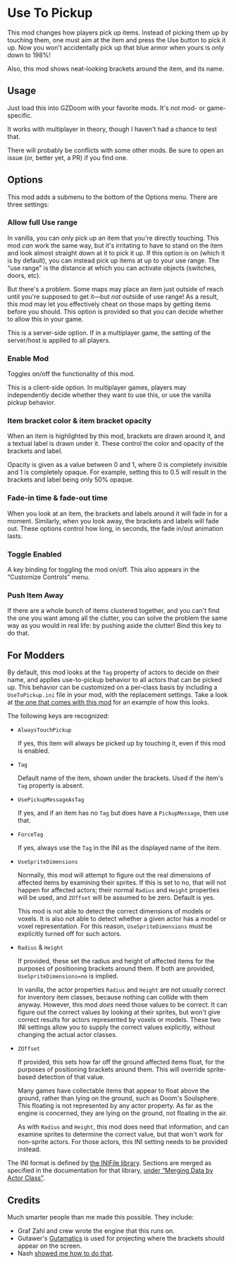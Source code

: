 # Use To Pickup

This mod changes how players pick up items. Instead of picking them up by touching them, one must aim at the item and press the Use button to pick it up. Now you won't accidentally pick up that blue armor when yours is only down to 198%!

Also, this mod shows neat-looking brackets around the item, and its name.

## Usage

Just load this into GZDoom with your favorite mods. It's not mod- or game-specific.

It works with multiplayer in theory, though I haven't had a chance to test that.

There will probably be conflicts with some other mods. Be sure to open an issue (or, better yet, a PR) if you find one.

## Options

This mod adds a submenu to the bottom of the Options menu. There are three settings:

### Allow full Use range

In vanilla, you can only pick up an item that you're directly touching. This mod *can* work the same way, but it's irritating to have to stand on the item and look almost straight down at it to pick it up. If this option is on (which it is by default), you can instead pick up items at up to your use range. The “use range” is the distance at which you can activate objects (switches, doors, etc).

But there's a problem. Some maps may place an item just outside of reach until you're supposed to get it—but *not* outside of use range! As a result, this mod may let you effectively cheat on those maps by getting items before you should. This option is provided so that you can decide whether to allow this in your game.

This is a server-side option. If in a multiplayer game, the setting of the server/host is applied to all players.

### Enable Mod

Toggles on/off the functionality of this mod.

This is a client-side option. In multiplayer games, players may independently decide whether they want to use this, or use the vanilla pickup behavior.

### Item bracket color & item bracket opacity

When an item is highlighted by this mod, brackets are drawn around it, and a textual label is drawn under it. These control the color and opacity of the brackets and label.

Opacity is given as a value between 0 and 1, where 0 is completely invisible and 1 is completely opaque. For example, setting this to 0.5 will result in the brackets and label being only 50% opaque.

### Fade-in time & fade-out time

When you look at an item, the brackets and labels around it will fade in for a moment. Similarly, when you look away, the brackets and labels will fade out. These options control how long, in seconds, the fade in/out animation lasts.

### Toggle Enabled

A key binding for toggling the mod on/off. This also appears in the “Customize Controls” menu.

### Push Item Away

If there are a whole bunch of items clustered together, and you can't find the one you want among all the clutter, you can solve the problem the same way as you would in real life: by pushing aside the clutter! Bind this key to do that.

## For Modders

By default, this mod looks at the `Tag` property of actors to decide on their name, and applies use-to-pickup behavior to all actors that can be picked up. This behavior can be customized on a per-class basis by including a `UseToPickup.ini` file in your mod, with the replacement settings. Take a look at [the one that comes with this mod](UseToPickup.ini) for an example of how this looks.

The following keys are recognized:

* `AlwaysTouchPickup`
	
	If yes, this item will always be picked up by touching it, even if this mod is enabled.

* `Tag`
	
	Default name of the item, shown under the brackets. Used if the item's `Tag` property is absent.

* `UsePickupMessageAsTag`
	
	If yes, and if an item has no `Tag` but does have a `PickupMessage`, then use that.

* `ForceTag`
	
	If yes, always use the `Tag` in the INI as the displayed name of the item.

* `UseSpriteDimensions`
	
	Normally, this mod will attempt to figure out the real dimensions of affected items by examining their sprites. If this is set to no, that will not happen for affected actors; their normal `Radius` and `Height` properties will be used, and `ZOffset` will be assumed to be zero. Default is yes.
	
	This mod is not able to detect the correct dimensions of models or voxels. It is also not able to detect whether a given actor has a model or voxel representation. For this reason, `UseSpriteDimensions` must be explicitly turned off for such actors.

* `Radius` & `Height`
	
	If provided, these set the radius and height of affected items for the purposes of positioning brackets around them. If both are provided, `UseSpriteDimensions=no` is implied.
	
	In vanilla, the actor properties `Radius` and `Height` are not usually correct for inventory item classes, because nothing can collide with them anyway. However, this mod *does* need those values to be correct. It can figure out the correct values by looking at their sprites, but won't give correct results for actors represented by voxels or models. These two INI settings allow you to supply the correct values explicitly, without changing the actual actor classes.

* `ZOffset`
	
	If provided, this sets how far off the ground affected items float, for the purposes of positioning brackets around them. This will override sprite-based detection of that value.
	
	Many games have collectable items that appear to float above the ground, rather than lying on the ground, such as Doom's Soulsphere. This floating is not represented by any actor property. As far as the engine is concerned, they are lying on the ground, not floating in the air.
	
	As with `Radius` and `Height`, this mod does need that information, and can examine sprites to determine the correct value, but that won't work for non-sprite actors. For those actors, this INI setting needs to be provided instead.

The INI format is defined by [the INIFile library](https://github.com/argv-minus-one/gzdoom-zscript-utils/tree/master/INIFile). Sections are merged as specified in the documentation for that library, [under “Merging Data by Actor Class”](https://github.com/argv-minus-one/gzdoom-zscript-utils/blob/master/INIFile/README.md#user-content-merging-data-by-actor-class).

## Credits

Much smarter people than me made this possible. They include:

* Graf Zahl and crew wrote the engine that this runs on.
* Gutawer's [Gutamatics](https://gitlab.com/Gutawer/gzdoom-gutamatics/) is used for projecting where the brackets should appear on the screen.
* Nash [showed me how to do that](https://forum.zdoom.org/viewtopic.php?f=122&t=61330#p1064117).
